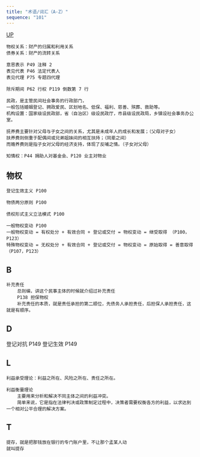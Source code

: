 ```yaml
---
title: "术语/词汇（A-Z）"
sequence: "101"
---
```


[UP](/law/civil-law-index.html)


```text
物权关系：财产的归属和利用关系
债券关系：财产的流转关系
```

```text
意思表示 P49 注释 2
表见代表 P46 法定代表人
表见代理 P75 专题四代理
```

```text
除斥期间 P62 行权 P119 倒数第 7 行
```

```text
民政，是主管民间社会事务的行政部门，
一般包括婚姻登记、拥政爱民、区划地名、低保、福利、慈善、殡葬、救助等。
机构设置：国家级设民政部，省（自治区）级设民政厅，市县级设民政局，乡镇设社会事务办公室。
```

```text
抚养费主要针对父母与子女之间的关系，尤其是未成年人的成长和发展；（父母对子女）
扶养费则侧重于配偶间或兄弟姐妹间的相互扶持；（同辈之间）
而赡养费则是指子女对父母的经济支持，体现了反哺之情。（子女对父母）
```

```text
知情权：P44 捐助人对基金会、P120 业主对物业
```

## 物权

```text
登记生效主义 P100

物债两分原则 P100

债权形式主义立法模式 P100

一般物权变动 P100
一般物权变动 = 有权处分 + 有效合同 + 登记或交付 = 物权变动 = 继受取得 （P100，P123）
特殊物权变动 = 无权处分 + 有效合同 + 登记或交付 = 物权变动 = 原始取得 = 善意取得 （P107，P123）
```

## B

```text
补充责任
    总则编，讲这个民事主体的时候就介绍过补充责任
    P138 担保物权
    补充责任的本质，就是责任承担的第二顺位，先债务人承担责任，后担保人承担责任，这就是有顺序。
```

## D

登记对抗 P149
登记生效 P149

## L

```text
利益承受理论：利益之所在、风险之所在、责任之所在。

利益衡量理论
    主要用来分析和解决不同主体之间的利益冲突。
    简单来说，它是指在法律判决或政策制定过程中，决策者需要权衡各方的利益，以求达到一个相对公平合理的解决方案。
```

## T

```text
提存，就是把那钱放在银行的专门账户里，不让那个孟某人动
就叫提存
```
